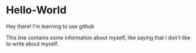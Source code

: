 # Hello-World
Hey there! I'm learning to use github

This line contains some information about myself, like saying that i don't like to write about myself.
